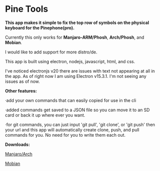 # Pine Tools

**This app makes it simple to fix the top row of symbols on the physical keyboard for the Pinephone(pro).**

Currently this only works for **Manjaro-ARM/Phosh**, **Arch/Phosh**, and **Mobian**.  

I would like to add support for more distro/de.

This app is built using electron, nodejs, javascript, html, and css.

I've noticed electronjs v20 there are issues with text not appearing at all in the app.  As of right now I am using Electron v15.3.1.  I'm not seeing any issues as of now.

**Other features:**

·add your own commands that can easily copied for use in the cli
	
·added commands get saved to a JSON file so you can move it to an SD card or back it up where ever you want.  
	
·for git commands, you can just input 'git pull', 'git clone', or 'git push'  then your url and this app will automatically create clone, push, and pull commands for you.  No need for you to write them each out.
	
	
	
**Downloads:**

[Manjaro/Arch](https://downgit.github.io/#/home?url=https://github.com/jeb192004/pine-tools/blob/main/dist/pine-assist-1.0.0.pacman)

[Mobian](https://downgit.github.io/#/home?url=https://github.com/jeb192004/pine-tools/blob/main/dist/pine-assist_1.0.0_amd64.deb)
